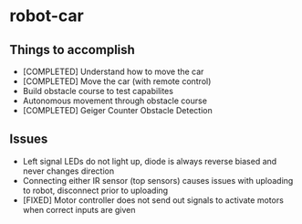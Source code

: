 # robot-car

## Things to accomplish
* [COMPLETED] Understand how to move the car
* [COMPLETED] Move the car (with remote control)
* Build obstacle course to test capabilites
* Autonomous movement through obstacle course
* [COMPLETED] Geiger Counter Obstacle Detection


## Issues
* Left signal LEDs do not light up, diode is always reverse biased and never changes direction
* Connecting either IR sensor (top sensors) causes issues with uploading to robot, disconnect prior to uploading
* [FIXED] Motor controller does not send out signals to activate motors when correct inputs are given
